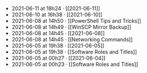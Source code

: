 - 2021-06-11 at 18h24 · [[2021-06-11]]
- 2021-06-10 at 16h38 · [[2021-06-10]]
- 2021-06-08 at 14h50 · [[PowerShell Tips and Tricks]]
- 2021-06-08 at 14h49 · [[WinSCP Mirror Backup]]
- 2021-06-08 at 14h45 · [[2021-06-08]]
- 2021-06-08 at 14h45 · [[Networking Commands]]
- 2021-06-05 at 19h38 · [[2021-06-05]]
- 2021-06-05 at 19h38 · [[Software Roles and Titles]]
- 2021-06-05 at 00h27 · [[2021-06-04]]
- 2021-06-05 at 00h23 · [[Software Roles and Titles]]
